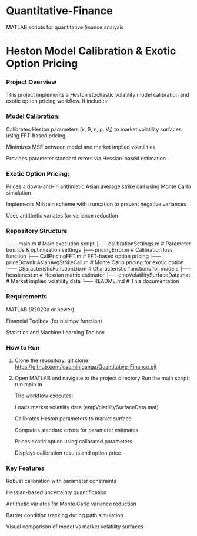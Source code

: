 # Quantitative-Finance
MATLAB scripts for quantitative finance analysis

# Heston Model Calibration & Exotic Option Pricing

### Project Overview

This project implements a Heston stochastic volatility model calibration and exotic option pricing workflow. It includes:

### Model Calibration:

Calibrates Heston parameters (κ, θ, η, ρ, V₀) to market volatility surfaces using FFT-based pricing

Minimizes MSE between model and market implied volatilities

Provides parameter standard errors via Hessian-based estimation

### Exotic Option Pricing:

Prices a down-and-in arithmetic Asian average strike call using Monte Carlo simulation

Implements Milstein scheme with truncation to prevent negative variances

Uses antithetic variates for variance reduction 

### Repository Structure

├── main.m                         # Main execution script
├── calibrationSettings.m          # Parameter bounds & optimization settings
├── pricingError.m                 # Calibration loss function
├── CallPricingFFT.m               # FFT-based option pricing
├── priceDownInAsianAvgStrikeCall.m # Monte Carlo pricing for exotic option
├── CharacteristicFunctionLib.m    # Characteristic functions for models
├── hessianest.m                   # Hessian matrix estimator
├── empVolatilitySurfaceData.mat   # Market implied volatility data
└── README.md                      # This documentation

### Requirements

MATLAB (R2020a or newer)

Financial Toolbox (for blsimpv function)

Statistics and Machine Learning Toolbox

### How to Run

1. Clone the repository:
   git clone https://github.com/jayaminiganga/Quantitative-Finance.git

2. Open MATLAB and navigate to the project directory
   Run the main script:
   run main.m

   The workflow executes:

      Loads market volatility data (empVolatilitySurfaceData.mat)

      Calibrates Heston parameters to market surface

      Computes standard errors for parameter estimates

      Prices exotic option using calibrated parameters

      Displays calibration results and option price


### Key Features

Robust calibration with parameter constraints

Hessian-based uncertainty quantification

Antithetic variates for Monte Carlo variance reduction

Barrier condition tracking during path simulation

Visual comparison of model vs market volatility surfaces

